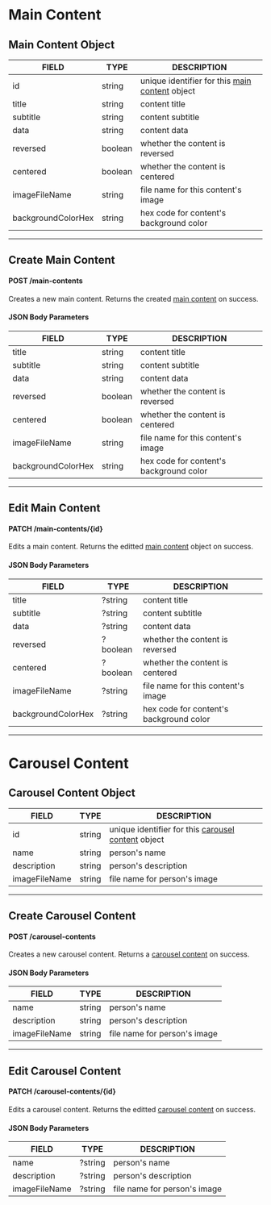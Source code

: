 # Main Content

## Main Content Object

| **FIELD**          | **TYPE** | **DESCRIPTION**                                                        |
|--------------------|----------|------------------------------------------------------------------------|
| id                 | string   | unique identifier for this [main content](#main-content-object) object |
| title              | string   | content title                                                          |
| subtitle           | string   | content subtitle                                                       |        
| data               | string   | content data                                                           |
| reversed           | boolean  | whether the content is reversed                                        |
| centered           | boolean  | whether the content is centered                                        |
| imageFileName      | string   | file name for this content's image                                     |
| backgroundColorHex | string   | hex code for content's background color                                |

---

## Create Main Content
#### POST /main-contents

Creates a new main content. Returns the created [main content](#main-content-object) on success.

#### JSON Body Parameters

| **FIELD**          | **TYPE** | **DESCRIPTION**                                                        |
|--------------------|----------|------------------------------------------------------------------------|
| title              | string   | content title                                                          |
| subtitle           | string   | content subtitle                                                       |        
| data               | string   | content data                                                           |
| reversed           | boolean  | whether the content is reversed                                        |
| centered           | boolean  | whether the content is centered                                        |
| imageFileName      | string   | file name for this content's image                                     |
| backgroundColorHex | string   | hex code for content's background color                                |

---

## Edit Main Content
#### PATCH /main-contents/{id}

Edits a main content. Returns the editted [main content](#main-content-object) object on success.

#### JSON Body Parameters

| **FIELD**          | **TYPE**   | **DESCRIPTION**                                                        |
|--------------------|------------|------------------------------------------------------------------------|
| title              | ?string    | content title                                                          |
| subtitle           | ?string    | content subtitle                                                       |        
| data               | ?string    | content data                                                           |
| reversed           | ?boolean   | whether the content is reversed                                        |
| centered           | ?boolean   | whether the content is centered                                        |
| imageFileName      | ?string    | file name for this content's image                                     |
| backgroundColorHex | ?string    | hex code for content's background color                                |

---

# Carousel Content

## Carousel Content Object

| **FIELD**     | **TYPE** | **DESCRIPTION**                                                                |
|---------------|----------|--------------------------------------------------------------------------------|
| id            | string   | unique identifier for this [carousel content](#carousel-content-object) object |
| name          | string   | person's name                                                                  |
| description   | string   | person's description                                                           |
| imageFileName | string   | file name for person's image                                                   |

---

## Create Carousel Content
#### POST /carousel-contents

Creates a new carousel content. Returns a [carousel content](#carousel-content-object) on success.

#### JSON Body Parameters

| **FIELD**     | **TYPE** | **DESCRIPTION**                                                                |
|---------------|----------|--------------------------------------------------------------------------------|
| name          | string   | person's name                                                                  |
| description   | string   | person's description                                                           |
| imageFileName | string   | file name for person's image                                                   |

---

## Edit Carousel Content
#### PATCH /carousel-contents/{id}

Edits a carousel content. Returns the editted [carousel content](#carousel-content-object) on success.

####  JSON Body Parameters

| **FIELD**     | **TYPE**  | **DESCRIPTION**                                                                |
|---------------|-----------|--------------------------------------------------------------------------------|
| name          | ?string   | person's name                                                                  |
| description   | ?string   | person's description                                                           |
| imageFileName | ?string   | file name for person's image                                                   |

